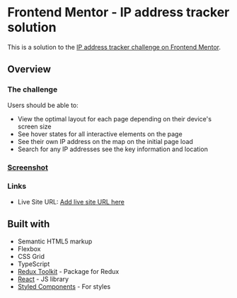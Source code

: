 # Frontend Mentor - IP address tracker solution

This is a solution to the [IP address tracker challenge on Frontend Mentor](https://www.frontendmentor.io/challenges/ip-address-tracker-I8-0yYAH0).

## Overview

### The challenge

Users should be able to:

- View the optimal layout for each page depending on their device's screen size
- See hover states for all interactive elements on the page
- See their own IP address on the map on the initial page load
- Search for any IP addresses see the key information and location

### [Screenshot](https://prnt.sc/9w7pKIgcKCHo)

### Links

- Live Site URL: [Add live site URL here](https://your-live-site-url.com)

## Built with

- Semantic HTML5 markup
- Flexbox
- CSS Grid
- TypeScript
- [Redux Toolkit](https://redux-toolkit.js.org/) - Package for Redux
- [React](https://reactjs.org/) - JS library
- [Styled Components](https://styled-components.com/) - For styles

